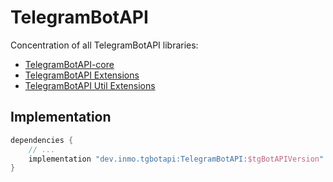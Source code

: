 # TelegramBotAPI

Concentration of all TelegramBotAPI libraries:

* [TelegramBotAPI-core](../TelegramBotAPI-core/README.md)
* [TelegramBotAPI Extensions](../TelegramBotAPI-extensions-api/README.md)
* [TelegramBotAPI Util Extensions](../TelegramBotAPI-extensions-utils/README.md)

## Implementation

```groovy
dependencies {
    // ...
    implementation "dev.inmo.tgbotapi:TelegramBotAPI:$tgBotAPIVersion"
}
```
